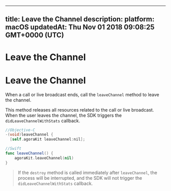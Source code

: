 
---
title: Leave the Channel
description: 
platform: macOS
updatedAt: Thu Nov 01 2018 09:08:25 GMT+0000 (UTC)
---
# Leave the Channel
# Leave the Channel
When a call or live broadcast ends, call the `leaveChannel` method to leave the channel.

This method releases all resources related to the call or live broadcast. When the user leaves the channel, the SDK triggers the  `didLeaveChannelWithStats` callback.

```objective-c
//Objective-C
-(void)leaveChannel {
  [self.agoraKit leaveChannel:nil];
```

```swift
//Swift
func leaveChannel() {
    agoraKit.leaveChannel(nil)
}
```

> If the `destroy` method is called immediately after `leaveChannel`, the process will be interrupted, and the SDK will not trigger the  `didLeaveChannelWithStats` callback.

